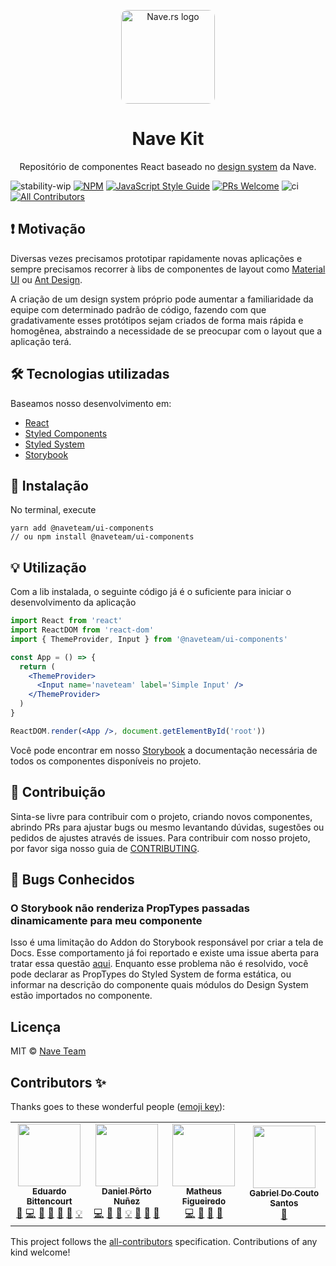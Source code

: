<p align="center">
  <a href="https://nave.rs/" rel="noopener" target="_blank"><img width="150" style="border-radius: 10px;" src="https://avatars3.githubusercontent.com/u/33161449?s=200&v=4" alt="Nave.rs logo"></a></p>
</p>

<h1 align="center">Nave Kit</h1>

<p align="center">Repositório de componentes React baseado no <a href='https://www.figma.com/file/O3bKxIcsj2rc1FNIRclJyT/Design-System'>design system</a> da Nave.</p>

![stability-wip](https://img.shields.io/badge/stability-work_in_progress-lightgrey.svg)
[![NPM](https://img.shields.io/npm/v/@naveteam/ui-components.svg)](https://www.npmjs.com/package/@naveteam/ui-components)
[![JavaScript Style Guide](https://img.shields.io/badge/code_style-standard-brightgreen.svg)](https://standardjs.com)
[![PRs Welcome](https://img.shields.io/badge/PRs-welcome-brightgreen.svg?style=flat)](http://makeapullrequest.com)
![ci](https://github.com/naveteam/nave-kit/workflows/ci/badge.svg)
[![All Contributors](https://img.shields.io/github/all-contributors/naveteam/nave-kit?color=purple)](#contributors-)

## ❗️ Motivação

Diversas vezes precisamos prototipar rapidamente novas aplicações e sempre precisamos recorrer à libs de componentes de layout como [Material UI](https://material-ui.com/pt/) ou [Ant Design](https://ant.design/).

A criação de um design system próprio pode aumentar a familiaridade da equipe com determinado padrão de código, fazendo com que gradativamente esses protótipos sejam criados de forma mais rápida e homogênea, abstraindo a necessidade de se preocupar com o layout que a aplicação terá.

## 🛠 Tecnologias utilizadas

Baseamos nosso desenvolvimento em:

- [React](https://reactjs.org/)
- [Styled Components](https://www.styled-components.com/)
- [Styled System](https://styled-system.com/)
- [Storybook](https://github.com/storybooks/storybook)

## 🚀 Instalação

No terminal, execute

```shell
yarn add @naveteam/ui-components
// ou npm install @naveteam/ui-components
```

## 💡 Utilização

Com a lib instalada, o seguinte código já é o suficiente para iniciar o desenvolvimento da aplicação

```jsx
import React from 'react'
import ReactDOM from 'react-dom'
import { ThemeProvider, Input } from '@naveteam/ui-components'

const App = () => {
  return (
    <ThemeProvider>
      <Input name='naveteam' label='Simple Input' />
    </ThemeProvider>
  )
}

ReactDOM.render(<App />, document.getElementById('root'))
```

Você pode encontrar em nosso [Storybook](https://naveteam.github.io/nave-kit) a documentação necessária de todos os componentes disponíveis no projeto.

## 🤝 Contribuição

Sinta-se livre para contribuir com o projeto, criando novos componentes, abrindo PRs para ajustar bugs ou mesmo levantando dúvidas, sugestões ou pedidos de ajustes através de issues. Para contribuir com nosso projeto, por favor siga nosso guia de [CONTRIBUTING](CONTRIBUTING.md).

## 🐛 Bugs Conhecidos

### O Storybook não renderiza PropTypes passadas dinamicamente para meu componente

Isso é uma limitação do Addon do Storybook responsável por criar a tela de Docs. Esse comportamento já foi reportado e existe uma issue aberta para tratar essa questão [aqui](https://github.com/storybookjs/storybook/issues/10536). Enquanto esse problema não é resolvido, você pode declarar as PropTypes do Styled System de forma estática, ou informar na descrição do componente quais módulos do Design System estão importados no componente.

## Licença

MIT © [Nave Team](https://github.com/naveteam)

## Contributors ✨

Thanks goes to these wonderful people ([emoji key](https://allcontributors.org/docs/en/emoji-key)):

<!-- ALL-CONTRIBUTORS-LIST:START - Do not remove or modify this section -->
<!-- prettier-ignore-start -->
<!-- markdownlint-disable -->
<table>
  <tr>
    <td align="center"><a href="http://bittencourt.dev"><img src="https://avatars1.githubusercontent.com/u/25224459?v=4" width="100px;" alt=""/><br /><sub><b>Eduardo Bittencourt</b></sub></a><br /><a href="https://github.com/naveteam/nave-kit/commits?author=eduardobittencourt" title="Documentation">📖</a> <a href="https://github.com/naveteam/nave-kit/commits?author=eduardobittencourt" title="Code">💻</a> <a href="#ideas-eduardobittencourt" title="Ideas, Planning, & Feedback">🤔</a> <a href="#maintenance-eduardobittencourt" title="Maintenance">🚧</a> <a href="https://github.com/naveteam/nave-kit/pulls?q=is%3Apr+reviewed-by%3Aeduardobittencourt" title="Reviewed Pull Requests">👀</a> <a href="https://github.com/naveteam/nave-kit/issues?q=author%3Aeduardobittencourt" title="Bug reports">🐛</a> <a href="#example-eduardobittencourt" title="Examples">💡</a></td>
    <td align="center"><a href="https://github.com/dpnunez"><img src="https://avatars2.githubusercontent.com/u/46852072?v=4" width="100px;" alt=""/><br /><sub><b>Daniel Pôrto Nuñez</b></sub></a><br /><a href="https://github.com/naveteam/nave-kit/commits?author=dpnunez" title="Code">💻</a> <a href="https://github.com/naveteam/nave-kit/issues?q=author%3Adpnunez" title="Bug reports">🐛</a> <a href="https://github.com/naveteam/nave-kit/commits?author=dpnunez" title="Documentation">📖</a> <a href="#example-dpnunez" title="Examples">💡</a> <a href="#ideas-dpnunez" title="Ideas, Planning, & Feedback">🤔</a> <a href="#maintenance-dpnunez" title="Maintenance">🚧</a> <a href="https://github.com/naveteam/nave-kit/pulls?q=is%3Apr+reviewed-by%3Adpnunez" title="Reviewed Pull Requests">👀</a></td>
    <td align="center"><a href="https://github.com/mathfigue"><img src="https://avatars2.githubusercontent.com/u/51998795?v=4" width="100px;" alt=""/><br /><sub><b>Matheus Figueiredo</b></sub></a><br /><a href="https://github.com/naveteam/nave-kit/commits?author=mathfigue" title="Code">💻</a> <a href="#ideas-mathfigue" title="Ideas, Planning, & Feedback">🤔</a> <a href="#maintenance-mathfigue" title="Maintenance">🚧</a> <a href="https://github.com/naveteam/nave-kit/pulls?q=is%3Apr+reviewed-by%3Amathfigue" title="Reviewed Pull Requests">👀</a></td>
    <td align="center"><a href="https://github.com/gabrieldocouto"><img src="https://avatars0.githubusercontent.com/u/40507979?v=4" width="100px;" alt=""/><br /><sub><b>Gabriel Do Couto Santos</b></sub></a><br /><a href="https://github.com/naveteam/nave-kit/commits?author=gabrieldocouto" title="Documentation">📖</a></td>
  </tr>
</table>

<!-- markdownlint-enable -->
<!-- prettier-ignore-end -->
<!-- ALL-CONTRIBUTORS-LIST:END -->

This project follows the [all-contributors](https://github.com/all-contributors/all-contributors) specification. Contributions of any kind welcome!
